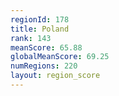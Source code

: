 ```yaml
---
regionId: 178
title: Poland
rank: 143
meanScore: 65.88
globalMeanScore: 69.25
numRegions: 220
layout: region_score
---
```

